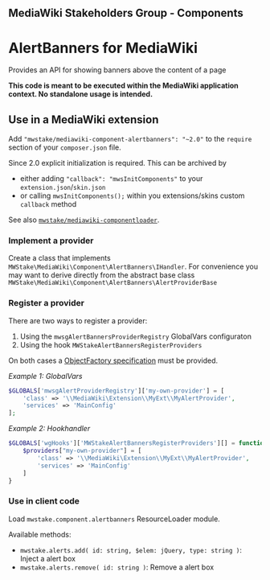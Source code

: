 ## MediaWiki Stakeholders Group - Components
# AlertBanners for MediaWiki

Provides an API for showing banners above the content of a page

**This code is meant to be executed within the MediaWiki application context. No standalone usage is intended.**

## Use in a MediaWiki extension

Add `"mwstake/mediawiki-component-alertbanners": "~2.0"` to the `require` section of your `composer.json` file.

Since 2.0 explicit initialization is required. This can be archived by
- either adding `"callback": "mwsInitComponents"` to your `extension.json`/`skin.json`
- or calling `mwsInitComponents();` within you extensions/skins custom `callback` method

See also [`mwstake/mediawiki-componentloader`](https://github.com/hallowelt/mwstake-mediawiki-componentloader).

### Implement a provider

Create a class that implements `MWStake\MediaWiki\Component\AlertBanners\IHandler`. For convenience you may want to derive directly from the abstract base class `MWStake\MediaWiki\Component\AlertBanners\AlertProviderBase`

### Register a provider

There are two ways to register a provider:
1. Using the `mwsgAlertBannersProviderRegistry` GlobalVars configuraton
2. Using the hook `MWStakeAlertBannersRegisterProviders`

On both cases a [ObjectFactory specification](https://www.mediawiki.org/wiki/ObjectFactory) must be provided.

*Example 1: GlobalVars*
```php
$GLOBALS['mwsgAlertProviderRegistry']['my-own-provider'] = [
    'class' => '\\MediaWiki\Extension\\MyExt\\MyAlertProvider',
    'services' => 'MainConfig'
];
```
*Example 2: Hookhandler*
```php
$GLOBALS['wgHooks']['MWStakeAlertBannersRegisterProviders'][] = function( &$providers ) {
    $providers["my-own-provider"] = [
        'class' => '\\MediaWiki\Extension\\MyExt\\MyAlertProvider',
        'services' => 'MainConfig'
    ]
}
```

### Use in client code

Load `mwstake.component.alertbanners` ResourceLoader module.

Available methods:
- `mwstake.alerts.add( id: string, $elem: jQuery, type: string )`: Inject a alert box
- `mwstake.alerts.remove( id: string )`: Remove a alert box